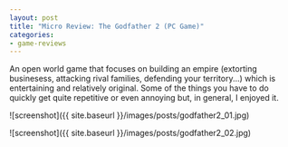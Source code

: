 ```yaml
---
layout: post
title: "Micro Review: The Godfather 2 (PC Game)"
categories:
- game-reviews
---
```



An open world game that focuses on building an empire (extorting businesess, attacking rival families, defending your territory...) which is entertaining and relatively original. Some of the things you have to do quickly get quite repetitive or even annoying but, in general, I enjoyed it.


![screenshot]({{ site.baseurl }}/images/posts/godfather2_01.jpg)

![screenshot]({{ site.baseurl }}/images/posts/godfather2_02.jpg)

